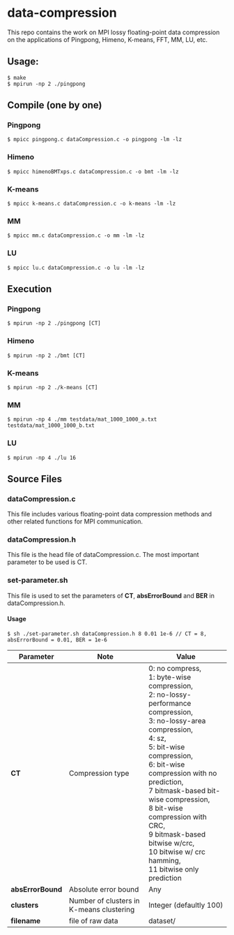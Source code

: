 # data-compression
This repo contains the work on MPI lossy floating-point data compression on the applications of Pingpong, Himeno, K-means, FFT, MM, LU, etc. 

## Usage: 
```shell
$ make
$ mpirun -np 2 ./pingpong
```

## Compile (one by one)
### Pingpong
```shell
$ mpicc pingpong.c dataCompression.c -o pingpong -lm -lz
```
### Himeno
```shell
$ mpicc himenoBMTxps.c dataCompression.c -o bmt -lm -lz
```
### K-means
```shell
$ mpicc k-means.c dataCompression.c -o k-means -lm -lz
```

### MM
```shell
$ mpicc mm.c dataCompression.c -o mm -lm -lz
```

### LU
```shell
$ mpicc lu.c dataCompression.c -o lu -lm -lz
```

## Execution 
### Pingpong
```shell
$ mpirun -np 2 ./pingpong [CT]
```
### Himeno
```shell
$ mpirun -np 2 ./bmt [CT]
```
### K-means
```shell
$ mpirun -np 2 ./k-means [CT]
```

### MM
```shell
$ mpirun -np 4 ./mm testdata/mat_1000_1000_a.txt testdata/mat_1000_1000_b.txt
```

### LU
```shell
$ mpirun -np 4 ./lu 16
```

## Source Files
### dataCompression.c
This file includes various floating-point data compression methods and other related functions for MPI communication.

### dataCompression.h
This file is the head file of dataCompression.c. The most important parameter to be used is CT.

### set-parameter.sh
This file is used to set the parameters of **CT**, **absErrorBound** and **BER** in dataCompression.h.
#### Usage
```shell
$ sh ./set-parameter.sh dataCompression.h 8 0.01 1e-6 // CT = 8, absErrorBound = 0.01, BER = 1e-6
```

| Parameter | Note | Value |
| --- | --- | --- |
| **CT** | Compression type |  0: no compress, <br> 1: byte-wise compression, <br> 2: no-lossy-performance compression, <br> 3: no-lossy-area compression, <br> 4: sz, <br> 5: bit-wise compression, <br> 6: bit-wise compression with no prediction, <br> 7 bitmask-based bit-wise compression, <br> 8 bit-wise compression with CRC, <br> 9 bitmask-based bitwise w/crc, <br> 10 bitwise w/ crc hamming, <br> 11 bitwise only prediction |
| **absErrorBound** | Absolute error bound | Any |
| **clusters** | Number of clusters in K-means clustering | Integer (defaultly 100) |
| **filename** | file of raw data | dataset/ |
